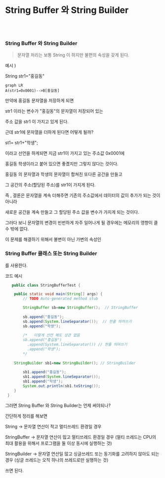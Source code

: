 # String Buffer 와 String Builder 

<br>
<br>

### String Buffer 와 String Builder

> 문자열 처리는 보통 String 이 하지만 불편의 속성을 갖게 된다. 

예시 )

String str1="홍길동"
 
```mermaid
graph LR
A(str1=0x0001)-->B[홍길동]
```

만약에 홍길동 문자열을 저장하게 되면 

str1 이라는 변수가 "홍길동"의 문자열이 저장되어 있는 

주소 값을 str1 이 가지고 있게 된다.

근데 str1에 문자열을 더하게 된다면 어떻게 될까?

st1= str1+"학생";

이라고 선언을 하게되면 지금 str1이 가지고 있는 주소값 0x0001에

홍길동 학생이라고 붙어 있으면 좋곘지만 그렇지 않다는 것이다.

홍길동 의 문자열과 학생의 문자열이 합쳐친 또다른 공간을 만들고 

그 공간의 주소(할당된 주소)를 str1이 가지게 된다.

즉 , 결론은 문자열을 계속 더해주면 기존의 주소값에서 데이터의 값이 추가가 되는 것이 아니라 

새로운 공간을 계속 만들고 그 할당된 주소 값을 변수가 가지게 되는 것이다.

그러다 보니 문자열의 변경이 빈번하게 자주 일어나게 될 경우에는 메모리의 영향이 클 수 밖에 없다. 

이 문제를 해결하기  위해서 불변이 아닌 가변의 속성인 

### String Buffer 클래스 또는 String Builder

를 사용한다.


코드 예시 

```java 
   public class StringBufferTest {

	public static void main(String[] args) {
		// TODO Auto-generated method stub

		StringBuffer sb=new StringBuffer();  // StringBuffer
		
		sb.append("홍길동");
		sb.append(System.lineSeparator());  // 한줄 띄어쓰기
		sb.append("학생");
    
		/*   이렇게 선언 해도 상관 없음 
		sb.append("홍길동")
		  .append(System.lineSeparator()) // 한줄 띄어쓰기
		  .append("학생");
		*/            
    
    StringBuilder sb1=new StringBuilder(); // StringBuilder
    
		sb1.append("홍길동");
		sb1.append(System.lineSeparator());
		sb1.append("학생"); 
		System.out.println(sb1.toString());
	}
 }
```

그러면 String Buffer 와 String Builder는 언제 써야되나?

 간단하게 정리를 해보면 

String -> 문자열 연산이 적고 멀티쓰레드 환경일 경우 

StringBuffer -> 문자열 연산이 많고 멀티쓰레드 환경일 경우 (멀티 쓰레드는 CPU의 최대 활용을 위해서 프로그램을 둘 이상 동시에 실행하는 것)

StringBuilder  -> 문자열 연산일 많고 싱글쓰레드 또는 동기화를 고려하지 않아도 되는 경우 (싱글 쓰레드는 오직 하나의 쓰레드로만 실행하는 것)

쓰면 된다.

